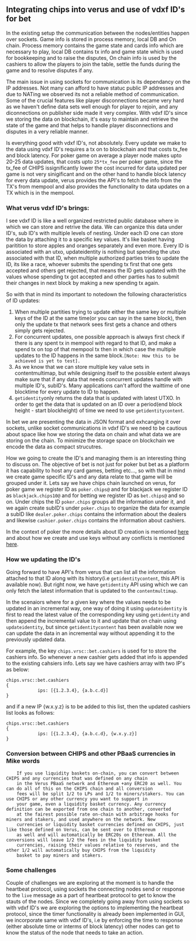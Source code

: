 Integrating chips into verus and use of vdxf ID's for bet
----------------------------------------------------------

In the existing setup the communication between the nodes/entities happen over sockets. Game info is stored in process memory, local DB and On chain. Process memory contains the game state and cards info which are necessary to play, local DB contains tx info and game state which is used for bookkeeping and to raise the disputes, On chain info is used by the cashiers to allow the players to join the table, settle the funds during the game and to resolve disputes if any. 

The main issue in using sockets for communication is its dependancy on the IP addresses. Not many can afford to have statuc public IP addresses and due to NATing we observed its not a reliable method of communication. Some of the crucial features like player disconnections became very hard as we haven't define data sets well enough for player to rejoin, and any diconnections on publisher side made it very complex. With vdxf ID's since we storing the data on blockchain, it's easy to maintain and retrieve the state of the game and that helps to handle player disconnections and disputes in a very reliable manner. 

Is everything good with vdxf ID's, not absolutely. Every update we make to the data using vdxf ID's requires a tx on to blockchain and that costs tx_fee and block latency. For poker game on average a player node makes upto 20-25 data updates, that costs upto `25*tx_fee` per poker game, since the tx_fee of CHIPS issignificantly lower the cost incurred for data updated per game is not very sinigificant and on the other hand to handle block latency for every data update, verus provides the API's to fetch the info from the TX's from mempool and also provides the functionality to data updates on a TX which is in the mempool.

### What verus vdxf ID's brings:

I see vdxf ID is like a well organized restricted public database where in which we can store and retrive the data. We can organize this data under ID's, sub ID's with multiple levels of nesting. Under each ID one can store the data by attaching it to a specific key values. It's like basket having paritition to store apples and oranges separately and even more. 
Every ID is associated with an utxo, updateidentity is nothing but spending the utxo associated with that ID, when multiple authorized parties tries to update the ID, its like a race, whoever submits the spending tx first that one gets accepted and others get rejected, that means the ID gets updated with the values whose spending tx got accepted and other parties has to submit their changes in next block by making a new spending tx again. 

So with that in mind its important to notedown the following characteristics of ID updates:
1. When multiple partities trying to update either the same key or multiple keys of the ID at the same time(or you can say in the same block), then only the update tx that network sees first gets a chance and others simply gets rejected. 
2. For concurrent updates, one possible approach is always first check if there is any spent tx in mempool with regard to that ID, and make a spend tx on top of that mempool tx then in which case the multiple updates to the ID happens in the same block.`[Note: How this to be achieved is yet to test].`
3. As we know that we can store multiple key value sets in contentmultimap, but while designing itself to the possible extent always make sure that if any data that needs concurrent updates handle with multiple ID's, subID's. Many applications can't afford the waittime of one blocktime for every update to ID to happen.
4. `getidentity`only returns the data that is updated with latest UTXO.  In order to get the data that is updated on an ID over a period(end block height - start blockheight) of time we need to use `getidentitycontent`.

In bet we are presenting the data in JSON format and exhcanging it over sockets, unlike socket communications in vdxf ID's we need to be cautious about space like how we storing the data on chain and what data we are storing on the chain. To minimize the storage space on blockchain we encode the data as compact strucutres.

How we going to create the ID's and managing them is an interesting thing to discuss on. The objective of bet is not just for poker but bet as a platform it has capability to host any card games, betting etc..., so with that in mind we create game specific ID's and any data relate to that game will be grouped under it. Lets say we have chips chain launched on verus, for poker game we register ID as `poker.chips@` and for blackjack we register ID as `blackjack.chips10@` and for betting we register ID as `bet.chips@` and so on.  Under chips the ID `poker.chips` groups all the information under it, and we again create subID's under `poker.chips` to organize the data for example a subID like `dealer.poker.chips` contains the information about the dealers and likewise `cashier.poker.chips` contains the information about cashiers. 

In the context of poker the more details about ID creation is mentioned [here](./id_creation_process.md) and about how we create and use keys without any conflicts is mentioned [here](./ids_keys_data.md).

### How we updating the ID's

Going forward to have API's from verus that can list all the information attached to that ID along with its history(i.e `getidentitycontent`, this API is available now). But right now, we have `getidentity` API using which we can only fetch the latest information that is updated to the `contentmultimap`.

In the scenaiors where for a given key where the values needs to be updated in an incremental way, one way of doing it using `updateidentity` is first to read the latest value of the corresponding key using `getidentity` and then append the incremental value to it and update that on chain using `updateidentity`, but since `getidentitycontent` has been available now we can update the data in an incremental way without appending it to the previously updated data.

For example, the key `chips.vrsc::bet.cashiers` is used for to store the cashiers info. So whenever a new cashier gets added that info is appended to the existing cahsiers info. Lets say we have cashiers array with two IP's as below:
```
chips.vrsc::bet.cashiers
{
			ips: [{1.2.3.4}, {a.b.c.d}]
}
```
and if a new IP {w.x.y.z} is to be added to this list, then the updated cashiers list looks as follows:
```
chips.vrsc::bet.cashiers
{
			ips: [{1.2.3.4}, {a.b.c.d}, {w.x.y.z}]
}
```

### Conversion between CHIPS and other PBaaS currencies in Mike words
```
    If you use liquidity baskets on-chain, you can convert between CHIPS and any currencies that was defined on any chain 
    in the Verus PBaaS network and Ethereum +any ERC20 as well. You can do all of this on the CHIPS chain and all conversion 
    fees will be split 1/2 to LPs and 1/2 to miners/stakers. You can use CHIPS or any other currency you want to support in 
    your game, even a liquidity basket currency. Any currency definition can be exported from one chain to another, converted 
    at the fairest possible rate on-chain with arbitrage hooks for miners and stakers, and used anywhere on the network. New 
    currencies or liquidity basket currencies defined on CHIPS, just like those defined on Verus, can be sent over to Ethereum 
    as well and will automatically be ERC20s on Ethereum. All the conversions will leave 1/2 the fees in the liquidity basket 
    currencies, raising their values relative to reserves, and the other 1/2 will automatically buy CHIPS from the liquidity 
    basket to pay miners and stakers.
```
### Some challenges

Couple of challenges we are exploring at the moment is to handle the heartbeat protocol, using sockets the connecting nodes send or response to the `live` message as a part of heartbeat protocol to get to know the stauts of the nodes. Since we completely going away from using sockets so with vdxf ID's we are exploring the options to implementing the heartbeat protocol, since the timer functionality is already been implemented in GUI, we incorporate same with vdxf ID's, i.e by enforcing the time to response (either absolute time or interms of block latency) other nodes can get to know the status of the node that needs to take an action.
